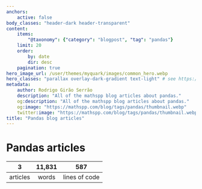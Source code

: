 ```yaml
---
anchors:
    active: false
body_classes: "header-dark header-transparent"
content:
    items:
        "@taxonomy": {"category": "blogpost", "tag": "pandas"}
    limit: 20
    order:
        by: date
        dir: desc
    pagination: true
hero_image_url: /user/themes/myquark/images/common_hero.webp
hero_classes: "parallax overlay-dark-gradient text-light" # see https://demo.getgrav.org/blog-skeleton/blog/hero-classes
metadata:
    author: Rodrigo Girão Serrão
    description: "All of the mathspp blog articles about pandas."
    og:description: "All of the mathspp blog articles about pandas."
    og:image: "https://mathspp.com/blog/tags/pandas/thumbnail.webp"
    twitter:image: "https://mathspp.com/blog/tags/pandas/thumbnail.webp"
title: "Pandas blog articles"
---
```


# Pandas articles


<table class="stats-table">
    <thead>
        <tr>
            <th style="text-align: center;">3</th>
            <th style="text-align: center;">11,831</th>
            <th style="text-align: center;">587</th>
        </tr>
    </thead>
    <tbody>
        <tr>
            <td style="text-align: center;">articles</td>
            <td style="text-align: center;">words</td>
            <td style="text-align: center;">lines of code</td>
        </tr>
    </tbody>
</table>